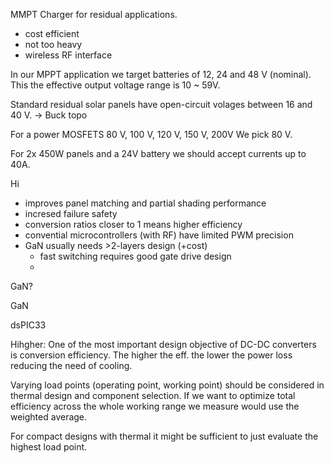 
MMPT Charger for residual applications.
- cost efficient
- not too heavy
- wireless RF interface


In our MPPT application we target batteries of 12, 24 and 48 V (nominal).
This the effective output voltage range is 10 ~ 59V.

Standard residual solar panels have open-circuit volages between 16 and 40 V.
-> Buck topo


For a power MOSFETS 80 V, 100 V, 120 V, 150 V, 200V
We pick 80 V.

For 2x 450W panels and a 24V battery we should accept currents up to 40A.

Hi
* improves panel matching and partial shading performance
* incresed failure safety 
* conversion ratios closer to 1 means higher efficiency
* convential microcontrollers (with RF) have limited PWM precision
* GaN usually needs >2-layers design (+cost)
  * fast switching requires good gate drive design
  * 

GaN?

GaN 

dsPIC33



Hihgher:
One of the most important design objective of DC-DC converters is conversion efficiency.
The higher the eff. the lower the power loss reducing the need of cooling.

Varying load points (operating point, working point) should be considered in thermal design
and component selection. If we want to optimize total efficiency across the whole working range
we measure would use the weighted average.

For compact designs with thermal it might be sufficient to just evaluate the highest load point.
